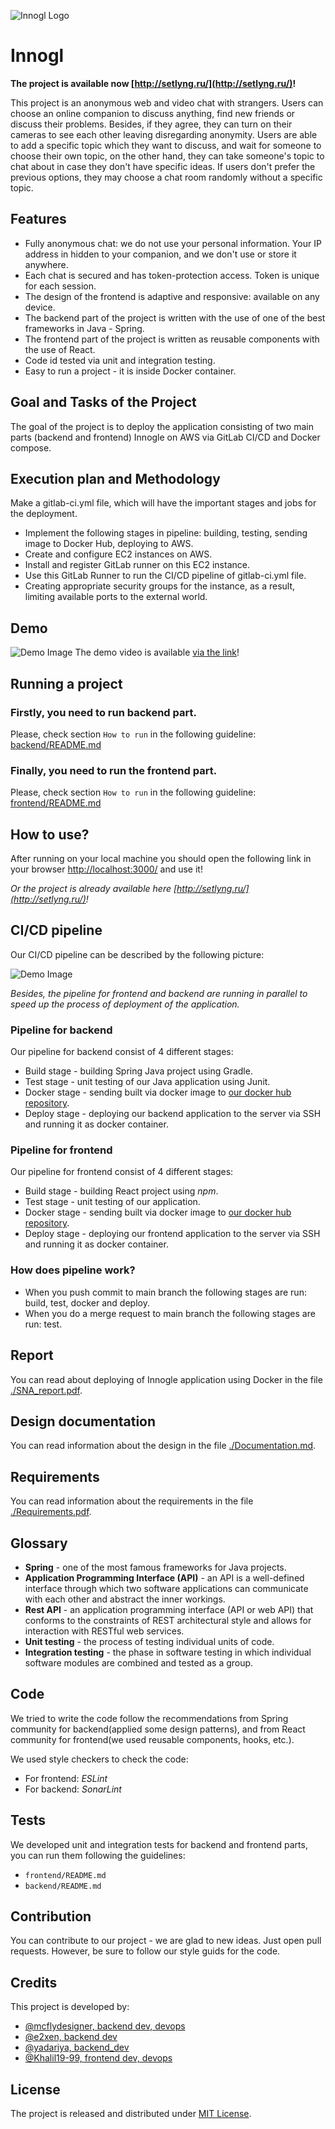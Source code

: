 ![Innogl Logo](./logo.svg)
# Innogl
**The project is available now [http://setlyng.ru/](http://setlyng.ru/)!**

This project is an anonymous web and video chat with strangers. Users can choose an online companion to discuss anything, find new friends or discuss their problems. Besides, if they agree, they can turn on their cameras to see each other leaving disregarding anonymity. Users are able to add a specific topic which they want to discuss, and wait for someone to choose their own topic, on the other hand, they can take someone's topic to chat about in case they don't have specific ideas. If users don't prefer the previous options, they may choose a chat room randomly without a specific topic.

## Features
* Fully anonymous chat: we do not use your personal information. Your IP address in hidden to your
  companion, and we don't use or store it anywhere.
* Each chat is secured and has token-protection access. Token is unique for each session.
* The design of the frontend is adaptive and responsive: available on any device.
* The backend part of the project is written with the use of one of the best frameworks in Java - Spring.
* The frontend part of the project is written as reusable components with the use of React.
* Code id tested via unit and integration testing.
* Easy to run a project - it is inside Docker container.

## Goal and Tasks of the Project
The goal of the project is to deploy the application consisting of two main
parts (backend and frontend) Innogle on AWS via GitLab CI/CD and Docker
compose.

##  Execution plan and Methodology
Make a gitlab-ci.yml file, which will have the important stages and jobs
for the deployment.
* Implement the following stages in pipeline: building, testing, sending image to Docker Hub, deploying to AWS.
* Create and configure EC2 instances on AWS.
* Install and register GitLab runner on this EC2 instance.
* Use this GitLab Runner to run the CI/CD pipeline of gitlab-ci.yml file.
* Creating appropriate security groups for the instance, as a result, limiting
available ports to the external world.

## Demo
![Demo Image](./demo.png)
The demo video is available [via the link](https://drive.google.com/file/d/1Y8tzMVlMuqVh5v7vNtFLoZRTMrdPdN5c/view)!

## Running a project
### Firstly, you need to run backend part.
Please, check section `How to run` in the following guideline: [backend/README.md](backend/README.md)
### Finally, you need to run the frontend part.
Please, check section `How to run` in the following guideline: [frontend/README.md](frontend/README.md)

## How to use?
After running on your local machine you should open the following link in your browser [http://localhost:3000/](http://localhost:8080/) and use it!

*Or the project is already available here [http://setlyng.ru/](http://setlyng.ru/)!*


## CI/CD pipeline
Our CI/CD pipeline can be described by the following picture:

![Demo Image](./pipeline.jpg)

*Besides, the pipeline for frontend and backend are running in parallel to speed up the process of deployment of the
application.*

### Pipeline for backend
Our pipeline for backend consist of 4 different stages:
* Build stage - building Spring Java project using Gradle.
* Test stage - unit testing of our Java application using Junit.
* Docker stage - sending built via docker image to [our docker hub repository](https://hub.docker.com/repository/docker/mcflydesigner/innogl_backend).
* Deploy stage - deploying our backend application to the server via
SSH and running it as docker container.

### Pipeline for frontend
Our pipeline for frontend consist of 4 different stages:
* Build stage - building React project using *npm*.
* Test stage - unit testing of our application.
* Docker stage - sending built via docker image to [our docker hub repository](https://hub.docker.com/repository/docker/mcflydesigner/innogl_frontend).
* Deploy stage - deploying our frontend application to the server via
SSH and running it as docker container.

### How does pipeline work?
* When you push commit to main branch the following stages are run:
build, test, docker and deploy.
* When you do a merge request to main branch the following stages
are run: test.

## Report
You can read about deploying of Innogle application using Docker in the file [./SNA_report.pdf](./SNA_report.pdf).

## Design documentation
You can read information about the design in the file [./Documentation.md](./Documentation.md).

## Requirements
You can read information about the requirements in the file [./Requirements.pdf](./Requirements.pdf).

## Glossary
- **Spring** - one of the most famous frameworks for Java projects.
- **Application Programming Interface (API)** - an API is a well-defined interface through which two software applications can communicate with each other and abstract the inner workings.
- **Rest API** - an application programming interface (API or web API) that conforms to the constraints of REST architectural style and allows for interaction with RESTful web services.
- **Unit testing** - the process of testing individual units of code.
- **Integration testing** - the phase in software testing in which individual software modules are combined and tested as a group.

## Code 
We tried to write the code follow the recommendations from Spring community for backend(applied some design patterns), and from React community for frontend(we used reusable components, hooks, etc.).

We used style checkers to check the code:
* For frontend: *ESLint*
* For backend: *SonarLint*

## Tests
We developed unit and integration tests for backend and frontend parts, you can run them following the guidelines:
* `frontend/README.md`
* `backend/README.md`

## Contribution
You can contribute to our project - we are glad to new ideas. Just open pull requests. However, be sure to follow our style guids for the code.

## Credits
This project is developed by: 
* [@mcflydesigner, backend dev, devops](https://github.com/mcflydesigner) 
* [@e2xen, backend dev](https://github.com/e2xen)
* [@yadariya, backend_dev](https://github.com/yadariya)
* [@Khalil19-99, frontend dev, devops](https://github.com/Khalil19-99)

## License
The project is released and distributed under [MIT License](https://en.wikipedia.org/wiki/MIT_License).
